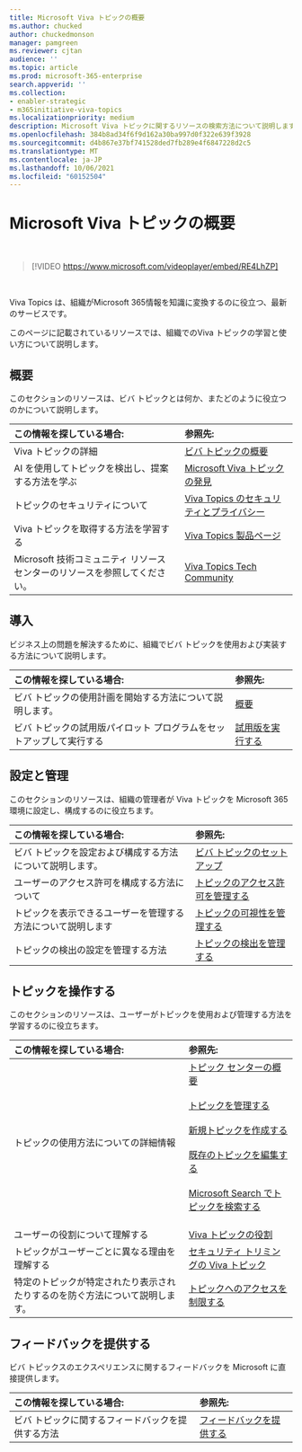 ```yaml
---
title: Microsoft Viva トピックの概要
ms.author: chucked
author: chuckedmonson
manager: pamgreen
ms.reviewer: cjtan
audience: ''
ms.topic: article
ms.prod: microsoft-365-enterprise
search.appverid: ''
ms.collection:
- enabler-strategic
- m365initiative-viva-topics
ms.localizationpriority: medium
description: Microsoft Viva トピックに関するリソースの検索方法について説明します。
ms.openlocfilehash: 384b8ad34f6f9d162a30ba997d0f322e639f3928
ms.sourcegitcommit: d4b867e37bf741528ded7fb289e4f6847228d2c5
ms.translationtype: MT
ms.contentlocale: ja-JP
ms.lasthandoff: 10/06/2021
ms.locfileid: "60152504"
---
```

# <a name="introduction-to-microsoft-viva-topics"></a>Microsoft Viva トピックの概要

</br>

> [!VIDEO https://www.microsoft.com/videoplayer/embed/RE4LhZP]  

</br>


Viva Topics は、組織がMicrosoft 365情報を知識に変換するのに役立つ、最新のサービスです。

このページに記載されているリソースでは、組織でのViva トピックの学習と使い方について説明します。

## <a name="get-started"></a>概要

このセクションのリソースは、ビバ トピックとは何か、またどのように役立つのかについて説明します。

| この情報を探している場合: | 参照先: |
|:-----|:-----|
|Viva トピックの詳細|[ビバ トピックの概要](topic-experiences-overview.md)|
|AI を使用してトピックを検出し、提案する方法を学ぶ|[Microsoft Viva トピックの発見](topic-experiences-discovery.md)|
|トピックのセキュリティについて|[Viva Topics のセキュリティとプライバシー](topic-experiences-security-privacy.md)|
|Viva トピックを取得する方法を学習する|[Viva Topics 製品ページ](https://www.microsoft.com/microsoft-viva/topics?activetab=pivot%3aoverviewtab)|
|Microsoft 技術コミュニティ リソース センターのリソースを参照してください。|[Viva Topics Tech Community](https://resources.techcommunity.microsoft.com/viva-topics/)|


## <a name="adoption"></a>導入

ビジネス上の問題を解決するために、組織でビバ トピックを使用および実装する方法について説明します。 

| この情報を探している場合: | 参照先: |
|:-----|:-----|
|ビバ トピックの使用計画を開始する方法について説明します。 |[概要](topics-adoption-getstarted.md)|  
|ビバ トピックの試用版パイロット プログラムをセットアップして実行する |[試用版を実行する](trial-topics.md)|

## <a name="set-up-and-administration"></a>設定と管理

このセクションのリソースは、組織の管理者が Viva トピックを Microsoft 365 環境に設定し、構成するのに役立ちます。

| この情報を探している場合: | 参照先: |
|:-----|:-----|
|ビバ トピックを設定および構成する方法について説明します。|[ビバ トピックのセットアップ](set-up-topic-experiences.md)|
|ユーザーのアクセス許可を構成する方法について|[トピックのアクセス許可を管理する](topic-experiences-user-permissions.md)|
|トピックを表示できるユーザーを管理する方法について説明します|[トピックの可視性を管理する](topic-experiences-knowledge-rules.md)|
|トピックの検出の設定を管理する方法|[トピックの検出を管理する](topic-experiences-discovery.md)|

## <a name="work-with-topics"></a>トピックを操作する

このセクションのリソースは、ユーザーがトピックを使用および管理する方法を学習するのに役立ちます。

| この情報を探している場合: | 参照先: |
|:-----|:-----|
|トピックの使用方法についての詳細情報|[トピック センターの概要](topic-center-overview.md)<br><br>[トピックを管理する](manage-topics.md)<br><br>[新規トピックを作成する](create-a-topic.md)<br><br>[既存のトピックを編集する](edit-a-topic.md)<br><br>[Microsoft Search でトピックを検索する](search.md)<br><br>|
|ユーザーの役割について理解する|[Viva トピックの役割](topic-experiences-roles.md)|
|トピックがユーザーごとに異なる理由を理解する|[セキュリティ トリミングの Viva トピック](topic-experiences-security-trimming.md)|
|特定のトピックが特定されたり表示されたりするのを防ぐ方法について説明します。|[トピックへのアクセスを制限する](restrict-access-to-topics.md)|

## <a name="provide-us-feedback"></a>フィードバックを提供する

ビバ トピックスのエクスペリエンスに関するフィードバックを Microsoft に直接提供します。

| この情報を探している場合: | 参照先: |
|:-----|:-----|
|ビバ トピックに関するフィードバックを提供する方法|[フィードバックを提供する](topic-experiences-overview.md#provide-us-feedback)|


